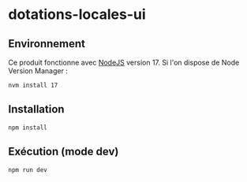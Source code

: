 # dotations-locales-ui

## Environnement

Ce produit fonctionne avec [NodeJS](https://nodejs.org/fr/) version 17.
Si l'on dispose de Node Version Manager :

```shell
nvm install 17
```

## Installation

```shell
npm install
```

## Exécution (mode dev)

```shell
npm run dev
```

